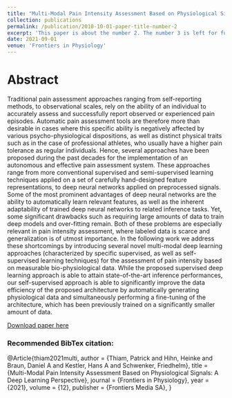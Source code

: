 ```yaml
---
title: "Multi-Modal Pain Intensity Assessment Based on Physiological Signals: A Deep Learning Perspective"
collection: publications
permalink: /publication/2010-10-01-paper-title-number-2
excerpt: 'This paper is about the number 2. The number 3 is left for future work.'
date: 2021-09-01
venue: 'Frontiers in Physiology'
---
```

# Abstract
Traditional pain assessment approaches ranging from self-reporting methods, to observational scales, rely on the ability of an individual to accurately assess and successfully report observed or experienced pain episodes. Automatic pain assessment tools are therefore more than desirable in cases where this specific ability is negatively affected by various psycho-physiological dispositions, as well as distinct physical traits such as in the case of professional athletes, who usually have a higher pain tolerance as regular individuals. Hence, several approaches have been proposed during the past decades for the implementation of an autonomous and effective pain assessment system. These approaches range from more conventional supervised and semi-supervised learning techniques applied on a set of carefully hand-designed feature representations, to deep neural networks applied on preprocessed signals. Some of the most prominent advantages of deep neural networks are the ability to automatically learn relevant features, as well as the inherent adaptability of trained deep neural networks to related inference tasks. Yet, some significant drawbacks such as requiring large amounts of data to train deep models and over-fitting remain. Both of these problems are especially relevant in pain intensity assessment, where labeled data is scarce and generalization is of utmost importance. In the following work we address these shortcomings by introducing several novel multi-modal deep learning approaches (characterized by specific supervised, as well as self-supervised learning techniques) for the assessment of pain intensity based on measurable bio-physiological data. While the proposed supervised deep learning approach is able to attain state-of-the-art inference performances, our self-supervised approach is able to significantly improve the data efficiency of the proposed architecture by automatically generating physiological data and simultaneously performing a fine-tuning of the architecture, which has been previously trained on a significantly smaller amount of data.

[Download paper here](https://www.frontiersin.org/articles/10.3389/fphys.2021.720464/pdf)

### Recommended BibTex citation: 
@Article{thiam2021multi,
  author    = {Thiam, Patrick and Hihn, Heinke and Braun, Daniel A and Kestler, Hans A and Schwenker, Friedhelm},
  title     = {Multi-Modal Pain Intensity Assessment Based on Physiological Signals: A Deep Learning Perspective},
  journal   = {Frontiers in Physiology},
  year      = {2021},
  volume    = {12},
  publisher = {Frontiers Media SA},
}